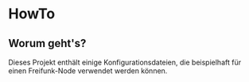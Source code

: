 # HowTo
## Worum geht's?

Dieses Projekt enthält einige Konfigurationsdateien, die beispielhaft für einen Freifunk-Node verwendet werden können.
